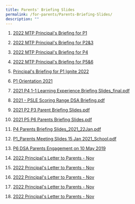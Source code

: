 ```yaml
---
title: Parents' Briefing Slides
permalink: /for-parents/Parents-Briefing-Slides/
description: ""
---
```

1. <a href="/files/For%20Parents/Parents'%20Briefing%20Slides/P1_Parents%20Briefing%20Slides%2021%20Jan%202022.pdf" target = "\_blank">2022 MTP Principal's Briefing for P1
2. <a href="/files/For%20Parents/Parents'%20Briefing%20Slides/P_Briefing_P2P3_2022_for%20sharing.pdf" target = "\_blank">2022 MTP Principal's Briefing for P2&3
	
3. <a href="/files/For%20Parents/Parents'%20Briefing%20Slides/P_Briefing_P4_2022_for%20sharing.pdf" target = "\_blank">2022 MTP Principal's Briefing for P4
	
4. <a href="/files/For%20Parents/Parents'%20Briefing%20Slides/P_Briefing_P5P6_2022_for%20sharing.pdf" target = "\_blank">2022 MTP Principal's Briefing for P5&6
	
5. <a href="/files/For%20Parents/Parents'%20Briefing%20Slides/P_Briefing_P1_2022_for%20sharing.pdf" target = "\_blank">Principal's Briefing for P1 Ignite 2022
	
6. <a href="/files/For%20Parents/Parents'%20Briefing%20Slides/P1%20Orientation%202021_final.pdf" target = "\_blank">P1 Orientation 2021
	
7. <a href="/files/For%20Parents/Parents'%20Briefing%20Slides/2021%20P4%201-1%20Learning%20Experience%20Briefing%20Slides_final.pdf" target = "\_blank">2021 P4 1-1 Learning Experience Briefing Slides\_final.pdf

8. <a href="/files/For%20Parents/Parents'%20Briefing%20Slides/2021%20-%20PSLE%20Scoring%20Range%20%20DSA%20Briefing%20-%207%20May.pdf" target = "\_blank">2021 - PSLE Scoring Range DSA Briefing.pdf

9. <a href="/files/For%20Parents/Parents'%20Briefing%20Slides/2021%20P2%20P3%20Parent%20Briefing%20Slides.pdf" target = "\_blank">2021 P2 P3 Parent Briefing Slides.pdf
	
10. <a href="/files/For%20Parents/Parents'%20Briefing%20Slides/2021%20P5%20P6%20Parent%20Briefing%20Slides.pdf" target = "\_blank">2021 P5 P6 Parents Briefing Slides.pdf
	
11. <a href="/files/For%20Parents/Parents'%20Briefing%20Slides/P4%20Parents%20Briefing_2021_22Jan.pdf" target = "\_blank">P4 Parents Briefing Slides\_2021\_22Jan.pdf
	
12. <a href="/files/For%20Parents/Parents'%20Briefing%20Slides/P1_Parents%20Meeting%20Slides%2015%20Jan%202021_School.pdf" target = "\_blank">P1\_Parents Meeting Slides 15 Jan 2021\_School.pdf
	
13. <a href="https://staging.d2akfpcn0n1ap5.amplifyapp.com/" target = "\_blank">P6 DSA Parents Engagement on 10 May 2019
	
14. <a href="/files/For%20Parents/Principal's%20Monthly%20Letter/Principals%20Letter%20Nov%202022.pdf" target = "\_blank">2022 Principal's Letter to Parents - Nov
	
15. <a href="/files/For%20Parents/Principal's%20Monthly%20Letter/Principals%20Letter%20Nov%202022.pdf" target = "\_blank">2022 Principal's Letter to Parents - Nov
	
16. <a href="/files/For%20Parents/Principal's%20Monthly%20Letter/Principals%20Letter%20Nov%202022.pdf" target = "\_blank">2022 Principal's Letter to Parents - Nov
	
17. <a href="/files/For%20Parents/Principal's%20Monthly%20Letter/Principals%20Letter%20Nov%202022.pdf" target = "\_blank">2022 Principal's Letter to Parents - Nov
	
18. <a href="/files/For%20Parents/Principal's%20Monthly%20Letter/Principals%20Letter%20Nov%202022.pdf" target = "\_blank">2022 Principal's Letter to Parents - Nov